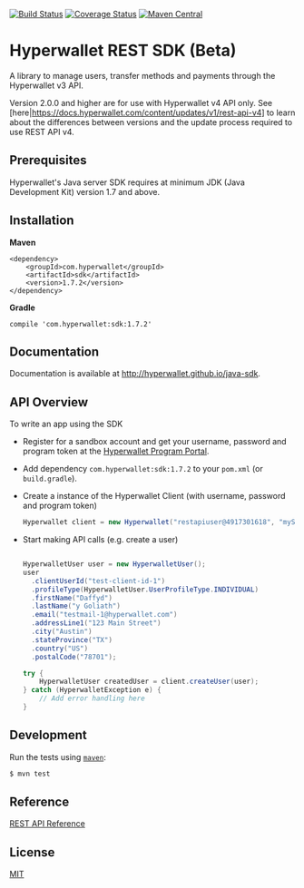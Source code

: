[![Build Status](https://travis-ci.org/hyperwallet/java-sdk.png?branch=master)](https://travis-ci.org/hyperwallet/java-sdk)
[![Coverage Status](https://coveralls.io/repos/github/hyperwallet/java-sdk/badge.svg?branch=master)](https://coveralls.io/github/hyperwallet/java-sdk?branch=master)
[![Maven Central](https://img.shields.io/maven-central/v/com.hyperwallet/sdk.svg)]()

Hyperwallet REST SDK (Beta)
===========================

A library to manage users, transfer methods and payments through the Hyperwallet v3 API.

Version 2.0.0 and higher are for use with Hyperwallet v4 API only. See [here|https://docs.hyperwallet.com/content/updates/v1/rest-api-v4] to learn about the differences between versions and the update process required to use REST API v4.


Prerequisites
------------

Hyperwallet's Java server SDK requires at minimum JDK (Java Development Kit) version 1.7 and above.

Installation
------------

**Maven**
```
<dependency>
    <groupId>com.hyperwallet</groupId>
    <artifactId>sdk</artifactId>
    <version>1.7.2</version>
</dependency>
```

**Gradle**
```
compile 'com.hyperwallet:sdk:1.7.2'
```

Documentation
-------------

Documentation is available at http://hyperwallet.github.io/java-sdk.


API Overview
------------

To write an app using the SDK

* Register for a sandbox account and get your username, password and program token at the [Hyperwallet Program Portal](https://portal.hyperwallet.com).
* Add dependency `com.hyperwallet:sdk:1.7.2` to your `pom.xml` (or `build.gradle`).

* Create a instance of the Hyperwallet Client (with username, password and program token)
  ```java
  Hyperwallet client = new Hyperwallet("restapiuser@4917301618", "mySecurePassword!", "prg-645fc30d-83ed-476c-a412-32c82738a20e");
  ```
* Start making API calls (e.g. create a user)
  ```java

  HyperwalletUser user = new HyperwalletUser();
  user
    .clientUserId("test-client-id-1")
    .profileType(HyperwalletUser.UserProfileType.INDIVIDUAL)
    .firstName("Daffyd")
    .lastName("y Goliath")
    .email("testmail-1@hyperwallet.com")
    .addressLine1("123 Main Street")
    .city("Austin")
    .stateProvince("TX")
    .country("US")
    .postalCode("78701");

  try {
      HyperwalletUser createdUser = client.createUser(user);
  } catch (HyperwalletException e) {
      // Add error handling here
  }
  ```


Development
-----------

Run the tests using [`maven`](https://maven.apache.org/):

```bash
$ mvn test
```


Reference
---------

[REST API Reference](https://sandbox.hyperwallet.com/developer-portal/#/docs)


License
-------

[MIT](https://raw.githubusercontent.com/hyperwallet/java-sdk/master/LICENSE)
